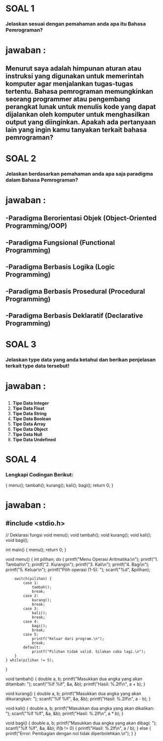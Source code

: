 # SOAL 1
### Jelaskan sesuai dengan pemahaman anda apa itu Bahasa Pemrograman?
# jawaban :
## Menurut saya adalah himpunan aturan atau instruksi yang digunakan untuk memerintah komputer agar menjalankan tugas-tugas tertentu. Bahasa pemrograman memungkinkan seorang programmer atau pengembang perangkat lunak untuk menulis kode yang dapat dijalankan oleh komputer untuk menghasilkan output yang diinginkan. Apakah ada pertanyaan lain yang ingin kamu tanyakan terkait bahasa pemrograman?

# SOAL 2
### Jelaskan berdasarkan pemahaman anda apa saja paradigma dalam Bahasa Pemrograman?
# jawaban :
## -Paradigma Berorientasi Objek (Object-Oriented Programming/OOP)
## -Paradigma Fungsional (Functional Programming)
## -Paradigma Berbasis Logika (Logic Programming)
## -Paradigma Berbasis Prosedural (Procedural Programming)
## -Paradigma Berbasis Deklaratif (Declarative Programming)

# SOAL 3
### Jelaskan type data yang anda ketahui dan berikan penjelasan terkait type data tersebut!
# jawaban :
## 
1. **Tipe Data Integer**
2. **Tipe Data Float**
3. **Tipe Data String**
4. **Tipe Data Boolean**
5. **Tipe Data Array**
6. **Tipe Data Object**
7. **Tipe Data Null**
8. **Tipe Data Undefined**


# SOAL 4
### Lengkapi Codingan Berikut:
{
    menu();
	tambah();
	kurang();
	kali();
	bagi();
	return 0;
}
# jawaban :
## #include <stdio.h>

// Deklarasi fungsi
void menu();
void tambah();
void kurang();
void kali();
void bagi();

int main() {
    menu();
    return 0;
}

void menu() {
    int pilihan;
    do {
        printf("Menu Operasi Aritmatika:\n");
        printf("1. Tambah\n");
        printf("2. Kurang\n");
        printf("3. Kali\n");
        printf("4. Bagi\n");
        printf("5. Keluar\n");
        printf("Pilih operasi (1-5): ");
        scanf("%d", &pilihan);
        
        switch(pilihan) {
            case 1:
                tambah();
                break;
            case 2:
                kurang();
                break;
            case 3:
                kali();
                break;
            case 4:
                bagi();
                break;
            case 5:
                printf("Keluar dari program.\n");
                break;
            default:
                printf("Pilihan tidak valid. Silakan coba lagi.\n");
        }
    } while(pilihan != 5);
}

void tambah() {
    double a, b;
    printf("Masukkan dua angka yang akan ditambah: ");
    scanf("%lf %lf", &a, &b);
    printf("Hasil: %.2lf\n", a + b);
}

void kurang() {
    double a, b;
    printf("Masukkan dua angka yang akan dikurangkan: ");
    scanf("%lf %lf", &a, &b);
    printf("Hasil: %.2lf\n", a - b);
}

void kali() {
    double a, b;
    printf("Masukkan dua angka yang akan dikalikan: ");
    scanf("%lf %lf", &a, &b);
    printf("Hasil: %.2lf\n", a * b);
}

void bagi() {
    double a, b;
    printf("Masukkan dua angka yang akan dibagi: ");
    scanf("%lf %lf", &a, &b);
    if(b != 0) {
        printf("Hasil: %.2lf\n", a / b);
    } else {
        printf("Error: Pembagian dengan nol tidak diperbolehkan.\n");
    }
}

